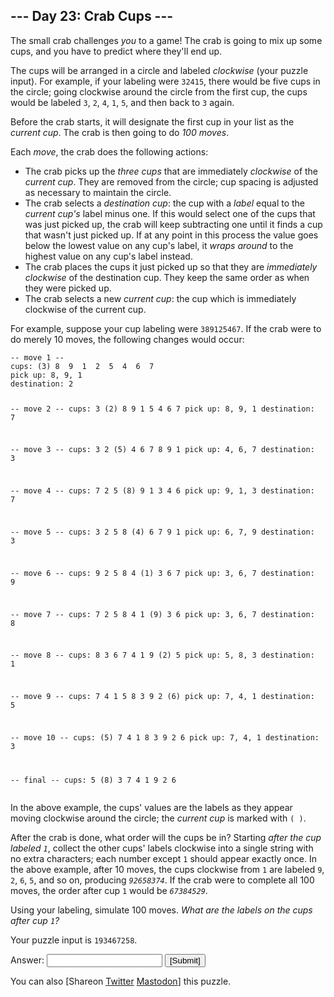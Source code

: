 <!DOCTYPE html>
<html lang="en-us">
<head>
<meta charset="utf-8"/>
<title>Day 23 - Advent of Code 2020</title>
<link rel="stylesheet" type="text/css" href=".static/style.css"/>
<link rel="stylesheet alternate" type="text/css" href=".static/highcontrast.css" title="High Contrast"/>
<link rel="shortcut icon" href="https://adventofcode.com/favicon.png"/>
<script>window.addEventListener('click', function(e,s,r){if(e.target.nodeName==='CODE'&&e.detail===3){s=window.getSelection();s.removeAllRanges();r=document.createRange();r.selectNodeContents(e.target);s.addRange(r);}});</script>
</head><!--




Oh, hello!  Funny seeing you here.

I appreciate your enthusiasm, but you aren't going to find much down here.
There certainly aren't clues to any of the puzzles.  The best surprises don't
even appear in the source until you unlock them for real.

Please be careful with automated requests; I'm not a massive company, and I can
only take so much traffic.  Please be considerate so that everyone gets to play.

If you're curious about how Advent of Code works, it's running on some custom
Perl code. Other than a few integrations (auth, analytics, social media), I
built the whole thing myself, including the design, animations, prose, and all
of the puzzles.

The puzzles are most of the work; preparing a new calendar and a new set of
puzzles each year takes all of my free time for 4-5 months. A lot of effort
went into building this thing - I hope you're enjoying playing it as much as I
enjoyed making it for you!

If you'd like to hang out, I'm @ericwastl@hachyderm.io on Mastodon and
@ericwastl on Twitter.

- Eric Wastl


















































-->
<body>
<header><div><h1 class="title-global"><a href="https://adventofcode.com/">Advent of Code</a></h1><nav><ul><li><a href="https://adventofcode.com/2020/about">[About]</a></li><li><a href="https://adventofcode.com/2020/events">[Events]</a></li><li><a href="https://teespring.com/stores/advent-of-code" target="_blank">[Shop]</a></li><li><a href="https://adventofcode.com/2020/settings">[Settings]</a></li><li><a href="https://adventofcode.com/2020/auth/logout">[Log Out]</a></li></ul></nav><div class="user">LemurDaniel <span class="star-count">35*</span></div></div><div><h1 class="title-event">&nbsp;&nbsp;<span class="title-event-wrap">0.0.0.0:</span><a href="https://adventofcode.com/2020">2020</a><span class="title-event-wrap"></span></h1><nav><ul><li><a href="https://adventofcode.com/2020">[Calendar]</a></li><li><a href="https://adventofcode.com/2020/support">[AoC++]</a></li><li><a href="https://adventofcode.com/2020/sponsors">[Sponsors]</a></li><li><a href="https://adventofcode.com/2020/leaderboard">[Leaderboard]</a></li><li><a href="https://adventofcode.com/2020/stats">[Stats]</a></li></ul></nav></div></header>

<div id="sidebar">
<div id="sponsor"><div class="quiet">Our <a href="https://adventofcode.com/2020/sponsors">sponsors</a> help make Advent of Code possible:</div><div class="sponsor"><a href="https://www.xandr.jobs" target="_blank" onclick="if(ga)ga('send','event','sponsor','sidebar',this.href);" rel="noopener">Xandr</a> - Xandr is AT&amp;T&apos;s advertising company and leader in advanced TV.</div></div>
</div><!--/sidebar-->

<main>
<article class="day-desc"><h2>--- Day 23: Crab Cups ---</h2><p>The small crab challenges <em>you</em> to a game! The crab is going to mix up some cups, and you have to predict where they'll end up.</p>
<p>The cups will be arranged in a circle and labeled <em>clockwise</em> (your puzzle input). For example, if your labeling were <code>32415</code>, there would be five cups in the circle; going clockwise around the circle from the first cup, the cups would be labeled <code>3</code>, <code>2</code>, <code>4</code>, <code>1</code>, <code>5</code>, and then back to <code>3</code> again.</p>
<p>Before the crab starts, it will designate the first cup in your list as the <em>current cup</em>. The crab is then going to do <em>100 moves</em>.</p>
<p>Each <em>move</em>, the crab does the following actions:</p>
<ul>
<li>The crab picks up the <em>three cups</em> that are immediately <em>clockwise</em> of the <em>current cup</em>. They are removed from the circle; cup spacing is adjusted as necessary to maintain the circle.</li>
<li>The crab selects a <em>destination cup</em>: the cup with a <em>label</em> equal to the <em>current cup's</em> label minus one. If this would select one of the cups that was just picked up, the crab will keep subtracting one until it finds a cup that wasn't just picked up. If at any point in this process the value goes below the lowest value on any cup's label, it <em>wraps around</em> to the highest value on any cup's label instead.</li>
<li>The crab places the cups it just picked up so that they are <em>immediately clockwise</em> of the destination cup. They keep the same order as when they were picked up.</li>
<li>The crab selects a new <em>current cup</em>: the cup which is immediately clockwise of the current cup.</li>
</ul>
<p>For example, suppose your cup labeling were <code>389125467</code>. If the crab were to do merely 10 moves, the following changes would occur:</p>
<pre><code>-- move 1 --
cups: (3) 8  9  1  2  5  4  6  7 
pick up: 8, 9, 1
destination: 2

-- move 2 --
cups:  3 (2) 8  9  1  5  4  6  7 
pick up: 8, 9, 1
destination: 7

-- move 3 --
cups:  3  2 (5) 4  6  7  8  9  1 
pick up: 4, 6, 7
destination: 3

-- move 4 --
cups:  7  2  5 (8) 9  1  3  4  6 
pick up: 9, 1, 3
destination: 7

-- move 5 --
cups:  3  2  5  8 (4) 6  7  9  1 
pick up: 6, 7, 9
destination: 3

-- move 6 --
cups:  9  2  5  8  4 (1) 3  6  7 
pick up: 3, 6, 7
destination: 9

-- move 7 --
cups:  7  2  5  8  4  1 (9) 3  6 
pick up: 3, 6, 7
destination: 8

-- move 8 --
cups:  8  3  6  7  4  1  9 (2) 5 
pick up: 5, 8, 3
destination: 1

-- move 9 --
cups:  7  4  1  5  8  3  9  2 (6)
pick up: 7, 4, 1
destination: 5

-- move 10 --
cups: (5) 7  4  1  8  3  9  2  6 
pick up: 7, 4, 1
destination: 3

-- final --
cups:  5 (8) 3  7  4  1  9  2  6 
</code></pre>
<p>In the above example, the cups' values are the labels as they appear moving clockwise around the circle; the <em>current cup</em> is marked with <code>( )</code>.</p>
<p>After the crab is done, what order will the cups be in? Starting <em>after the cup labeled <code>1</code></em>, collect the other cups' labels clockwise into a single string with no extra characters; each number except <code>1</code> should appear exactly once. In the above example, after 10 moves, the cups clockwise from <code>1</code> are labeled <code>9</code>, <code>2</code>, <code>6</code>, <code>5</code>, and so on, producing <em><code>92658374</code></em>. If the crab were to complete all 100 moves, the order after cup <code>1</code> would be <em><code>67384529</code></em>.</p>
<p>Using your labeling, simulate 100 moves. <em>What are the labels on the cups after cup <code>1</code>?</em></p>
</article>
<p>Your puzzle input is <code class="puzzle-input">193467258</code>.</p>
<form method="post" action="23/answer"><input type="hidden" name="level" value="1"/><p>Answer: <input type="text" name="answer" autocomplete="off"/> <input type="submit" value="[Submit]"/></p></form>
<p>You can also <span class="share">[Share<span class="share-content">on
  <a href="https://twitter.com/intent/tweet?text=%22Crab+Cups%22+%2D+Day+23+%2D+Advent+of+Code+2020&amp;url=https%3A%2F%2Fadventofcode%2Ecom%2F2020%2Fday%2F23&amp;related=ericwastl&amp;hashtags=AdventOfCode" target="_blank">Twitter</a>
  <a href="https://adventofcode.com/2020/day/javascript:void(0);" onclick="var ms; try{ms=localStorage.getItem('mastodon.server')}finally{} if(typeof ms!=='string')ms=''; ms=prompt('Mastodon Server?',ms); if(typeof ms==='string' && ms.length){this.href='https://'+ms+'/share?text=%22Crab+Cups%22+%2D+Day+23+%2D+Advent+of+Code+2020+%23AdventOfCode+https%3A%2F%2Fadventofcode%2Ecom%2F2020%2Fday%2F23';try{localStorage.setItem('mastodon.server',ms);}finally{}}else{return false;}" target="_blank">Mastodon</a
></span>]</span> this puzzle.</p>
</main>

<!-- ga -->
<script>
(function(i,s,o,g,r,a,m){i['GoogleAnalyticsObject']=r;i[r]=i[r]||function(){
(i[r].q=i[r].q||[]).push(arguments)},i[r].l=1*new Date();a=s.createElement(o),
m=s.getElementsByTagName(o)[0];a.async=1;a.src=g;m.parentNode.insertBefore(a,m)
})(window,document,'script','//www.google-analytics.com/analytics.js','ga');
ga('create', 'UA-69522494-1', 'auto');
ga('set', 'anonymizeIp', true);
ga('send', 'pageview');
</script>
<!-- /ga -->
</body>
</html>